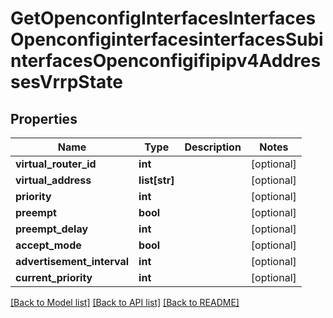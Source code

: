 # GetOpenconfigInterfacesInterfacesOpenconfiginterfacesinterfacesSubinterfacesOpenconfigifipipv4AddressesVrrpState

## Properties
Name | Type | Description | Notes
------------ | ------------- | ------------- | -------------
**virtual_router_id** | **int** |  | [optional] 
**virtual_address** | **list[str]** |  | [optional] 
**priority** | **int** |  | [optional] 
**preempt** | **bool** |  | [optional] 
**preempt_delay** | **int** |  | [optional] 
**accept_mode** | **bool** |  | [optional] 
**advertisement_interval** | **int** |  | [optional] 
**current_priority** | **int** |  | [optional] 

[[Back to Model list]](../README.md#documentation-for-models) [[Back to API list]](../README.md#documentation-for-api-endpoints) [[Back to README]](../README.md)


